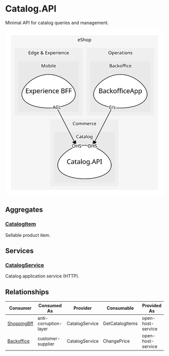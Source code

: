 

# Catalog.API
Minimal API for catalog queries and management.

![contextmap](./contextmap.svg)

## Aggregates

### [CatalogItem](aggregates/catalog_item/index.md)
Sellable product item.


	
## Services

### [CatalogService](services/catalog_service/index.md)
Catalog application service (HTTP).



## Relationships
| Consumer | Consumed As | Provider | Consumable | Provided As |
| --- | --- | --- | --- | --- |
| [ShoppingBff](../../../../../edge_&_experience/subdomains/mobile/boundedcontexts/experience_bff/services/shopping_bff/index.md) | anti-corruption-layer | CatalogService | GetCatalogItems | open-host-service |
| [Backoffice](../../../../../operations/subdomains/backoffice/boundedcontexts/backoffice_app/services/backoffice/index.md) | customer-supplier | CatalogService | ChangePrice | open-host-service |


